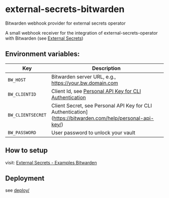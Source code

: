# external-secrets-bitwarden
Bitwarden webhook provider for external secrets operator

A small webhook receiver for the integration of external-secrets-operator with Bitwarden (see [External Secrets](https://external-secrets.io/main/examples/bitwarden/))

## Environment variables:
| Key               | Description                                                                                               |
| ----------------- | --------------------------------------------------------------------------------------------------------- |
| `BW_HOST`         | Bitwarden server URL, e.g., https://your.bw.domain.com                                                    |
| `BW_CLIENTID`     | Client Id, see [Personal API Key for CLI Authentication](https://bitwarden.com/help/personal-api-key/)    |
| `BW_CLIENTSECRET` | Client Secret, see Personal API Key for CLI Authentication](https://bitwarden.com/help/personal-api-key/) |
| `BW_PASSWORD`     | User password to unlock your vault                                                                        |

## How to setup
visit: [External Secrets - Examples Bitwarden](https://external-secrets.io/main/examples/bitwarden/)

## Deployment
see [deploy/](deploy/) 
